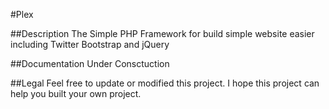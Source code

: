 #Plex

##Description
The Simple PHP Framework for build simple website easier
including Twitter Bootstrap and jQuery

##Documentation
Under Consctuction

##Legal
Feel free to update or modified this project. I hope this project can help you built your own project.